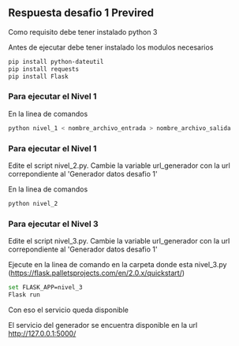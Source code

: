 ## Respuesta desafio 1 Previred

Como requisito debe tener instalado python 3

Antes de ejecutar debe tener instalado los modulos necesarios

```bash
pip install python-dateutil
pip install requests
pip install Flask
```

### Para ejecutar el Nivel 1

En la linea de comandos

```bash
python nivel_1 < nombre_archivo_entrada > nombre_archivo_salida
```

### Para ejecutar el Nivel 1

Edite el script nivel_2.py. Cambie la variable url_generador con la url correpondiente al 'Generador datos desafio 1'

En la linea de comandos

```bash
python nivel_2
```

### Para ejecutar el Nivel 3

Edite el script nivel_3.py. Cambie la variable url_generador con la url correpondiente al 'Generador datos desafio 1'  

Ejecute en la linea de comando en la carpeta donde esta nivel_3.py (https://flask.palletsprojects.com/en/2.0.x/quickstart/)

```bash
set FLASK_APP=nivel_3
Flask run
```

Con eso el servicio queda disponible

El servicio del generador se encuentra disponible en la url http://127.0.0.1:5000/